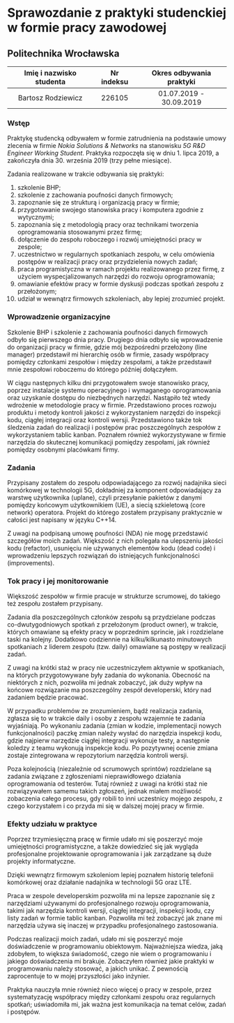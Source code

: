 # Sprawozdanie z praktyki studenckiej w formie pracy zawodowej
## Politechnika Wrocławska

Imię i nazwisko studenta| Nr indeksu	| Okres odbywania praktyki
:----------------------:|:-------------:|:-------------------------:
Bartosz Rodziewicz		| 226105		| 01.07.2019 - 30.09.2019

### Wstęp

Praktykę studencką odbywałem w formie zatrudnienia na podstawie umowy zlecenia w firmie _Nokia Solutions & Networks_ na stanowisku _5G R&D Engineer Working Student_. Praktyka rozpoczęła się w dniu 1. lipca 2019, a zakończyła dnia 30. września 2019 (trzy pełne miesiące).

Zadania realizowane w trakcie odbywania się praktyki:
1. szkolenie BHP;
1. szkolenie z zachowania poufności danych firmowych;
1. zapoznanie się ze strukturą i organizacją pracy w firmie;
1. przygotowanie swojego stanowiska pracy i komputera zgodnie z wytycznymi;
1. zapoznania się z metodologią pracy oraz technikami tworzenia oprogramowania stosowanymi przez firmę;
1. dołączenie do zespołu roboczego i rozwój umiejętności pracy w zespole;
1. uczestnictwo w regularnych spotkaniach zespołu, w celu omówienia postępów w realizacji pracy oraz przydzielenia nowych zadań;
1. praca programistyczna w ramach projektu realizowanego przez firmę, z użyciem wyspecjalizowanych narzędzi do rozwoju oprogramowania;
1. omawianie efektów pracy w formie dyskusji podczas spotkań zespołu z przełożonym;
1. udział w wewnątrz firmowych szkoleniach, aby lepiej zrozumieć projekt.

### Wprowadzenie organizacyjne

Szkolenie BHP i szkolenie z zachowania poufności danych firmowych odbyło się pierwszego dnia pracy. Drugiego dnia odbyło się wprowadzenie do organizacji pracy w firmie, gdzie mój bezpośredni przełożony (line manager) przedstawił mi hierarchię osób w firmie, zasady współpracy pomiędzy członkami zespołów i między zespołami, a także przedstawił mnie zespołowi roboczemu do którego później dołączyłem.

W ciągu następnych kilku dni przygotowałem swoje stanowisko pracy, poprzez instalacje systemu operacyjnego i wymaganego oprogramowania oraz uzyskanie dostępu do niezbędnych narzędzi. Nastąpiło też wtedy wdrożenie w metodologie pracy w firmie. Przedstawiono proces rozwoju produktu i metody kontroli jakości z wykorzystaniem narzędzi do inspekcji kodu, ciągłej integracji oraz kontroli wersji. Przedstawiono także tok śledzenia zadań do realizacji i postępów prac poszczególnych zespołów z wykorzystaniem tablic kanban. Poznałem również wykorzystywane w firmie narzędzia do skutecznej komunikacji pomiędzy zespołami, jak również pomiędzy osobnymi placówkami firmy.

### Zadania

Przypisany zostałem do zespołu odpowiadającego za rozwój nadajnika sieci komórkowej w technologii 5G, dokładniej za komponent odpowiadający za warstwę użytkownika (uplane), czyli przesyłanie pakietów z danymi pomiędzy końcowym użytkownikiem (UE), a siecią szkieletową (core network) operatora. Projekt do którego zostałem przypisany praktycznie w całości jest napisany w języku C++14.

<div class="page-break"></div>

Z uwagi na podpisaną umowę poufności (NDA) nie mogę przedstawić szczegółów moich zadań. Większość z nich polegała na ulepszeniu jakości kodu (refactor), usunięciu nie używanych elementów kodu (dead code) i wprowadzeniu lepszych rozwiązań do istniejących funkcjonalności (improvements).

### Tok pracy i jej monitorowanie

Większość zespołów w firmie pracuje w strukturze scrumowej, do takiego też zespołu zostałem przypisany.

Zadania dla poszczególnych członków zespołu są przydzielane podczas co-dwutygodniowych spotkań z przełożonym (product owner), w trakcie, których omawiane są efekty pracy w poprzednim sprincie, jak i rozdzielane taski na kolejny. Dodatkowo codziennie na kilku/kilkunasto minutowych spotkaniach z liderem zespołu (tzw. daily) omawiane są postępy w realizacji zadań.

Z uwagi na krótki staż w pracy nie uczestniczyłem aktywnie w spotkaniach, na których przygotowywane były zadania do wykonania. Obecność na niektórych z nich, pozwoliła mi jednak zobaczyć, jak duży wpływ na końcowe rozwiązanie ma poszczególny zespół developerski, który nad zadaniem będzie pracować.

W przypadku problemów ze zrozumieniem, bądź realizacja zadania, zgłasza się to w trakcie daily i osoby z zespołu wzajemnie te zadania wyjaśniają. Po wykonaniu zadania (zmian w kodzie, implementacji nowych funkcjonalności) paczkę zmian należy wysłać do narzędzia inspekcji kodu, gdzie najpierw narzędzie ciągłej integracji wykonuje testy, a następnie koledzy z teamu wykonują inspekcje kodu. Po pozytywnej ocenie zmiana zostaje zintegrowana w repozytorium narzędzia kontroli wersji.

Poza kolejnością (niezależnie od scrumowych sprintów) rozdzielane są zadania związane z zgłoszeniami nieprawidłowego działania oprogramowania od testerów. Tutaj również z uwagi na krótki staż nie rozwiązywałem samemu takich zgłoszeń, jednak miałem możliwość zobaczenia całego procesu, gdy robili to inni uczestnicy mojego zespołu, z czego korzystałem i co przyda mi się w dalszej mojej pracy w firmie.

### Efekty udziału w praktyce

Poprzez trzymiesięczną pracę w firmie udało mi się poszerzyć moje umiejętności programistyczne, a także dowiedzieć się jak wygląda profesjonalne projektowanie oprogramowania i jak zarządzane są duże projekty informatyczne.

Dzięki wewnątrz firmowym szkoleniom lepiej poznałem historię telefonii komórkowej oraz działanie nadajnika w technologii 5G oraz LTE.

Praca w zespole developerskim pozwoliła mi na lepsze zapoznanie się z narzędziami używanymi do profesjonalnego rozwoju oprogramowania, takimi jak narzędzia kontroli wersji, ciągłej integracji, inspekcji kodu, czy listy zadań w formie tablic kanban. Pozwoliła mi też zobaczyć jak znane mi narzędzia używa się inaczej w przypadku profesjonalnego zastosowania.

Podczas realizacji moich zadań, udało mi się poszerzyć moje doświadczenie w programowaniu obiektowym. Najważniejsza wiedza, jaką zdobyłem, to większa świadomość, czego nie wiem o programowaniu i jakiego doświadczenia mi brakuje. Zobaczyłem również jakie praktyki w programowaniu należy stosować, a jakich unikać. Z pewnością zaprocentuje to w mojej przyszłości jako inżynier.

Praktyka nauczyła mnie również nieco więcej o pracy w zespole, przez systematyzację współpracy między członkami zespołu oraz regularnych spotkań; uświadomiła mi, jak ważna jest komunikacja na temat celów, zadań i postępów.

